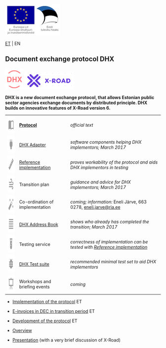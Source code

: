 ![](../img/EL_struktuuri-_ja_investeerimisfondid_horisontaalne.jpg)

[ET](../README.md) | EN

## Document exchange protocol DHX
![](DHX.PNG)  ![](X-ROAD.PNG)

__DHX is a new document exchange protocol, that  allows Estonian public sector agencies exchange documents by distributed principle. DHX builds on innovative features of X-Road version 6.__

|     |   |   |
|-----|-------------|-----|
| <img src="../img/01-book-open-variant.png" width="56" height="56"> | __[Protocol](https://e-gov.github.io/DHX/EN.html)__ | _official text_ |
| <img src="../img/01-power-plug.png" width="56" height="56"> | [DHX Adapter](https://github.com/e-gov/DHX-adapter) |  _software components helping DHX implementors; March 2017_ |
| <img src="../img/01-ruler.png" width="56" height="56"> | [Reference implementation](https://github.com/e-gov/DHX-etalon) | _proves workability of the protocol and aids DHX implementors in testing_ |
| <img src="../img/01-weather-windy.png" width="56" height="56"> | Transition plan | _guidance and advice for DHX implementors; March 2017_ |
| <img src="../img/01-auto-fix.png" width="56" height="56"> | Co-ordination of implementation | _coming; information:_ Eneli Järve, 663 0278, eneli.jarve@ria.ee |
| <img src="../img/01-format-align-justify.png" width="56" height="56"> | [DHX Address Book](docs/DHX-aadressiraamat.md) | _shows who already has completed the transition; March 2017_  |
| <img src="../img/01-test-tube.png" width="56" height="56"> | Testing service | _correctness of implementation can be tested with [Reference implementation](https://github.com/e-gov/DHX-etalon)_ |
| <img src="../img/01-bug.png" width="56" height="56"> | [DHX Test suite](docs/Standardtestimine.md) | _recommended minimal test set to aid DHX implementors_ |
| <img src="../img/01-presentation.png" alt="alt text" width="56" height="56"> | Workshops and briefing events | _coming_ |

- [Implementation of the protocol](docs/Rakendamine.md) ET

- [E-invoices in DEC in transition period](docs/E-arved.md) ET

- [Development of the protocol](docs/Arendamine.md) ET

- [Overview](../files/Overview.md)

- [Presentation](../files/DHX_EN%20%282%29.pdf) (with a very brief discussion of X-Road)
